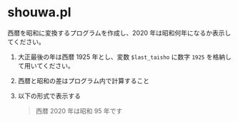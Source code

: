 # shouwa.pl

西暦を昭和に変換するプログラムを作成し、2020 年は昭和何年になるか表示してください。

1. 大正最後の年は西暦 1925 年とし、変数 `$last_taisho` に数字 `1925` を格納して用いてください。

2. 西暦と昭和の差はプログラム内で計算すること

3. 以下の形式で表示する

   > 西暦 2020 年は昭和 95 年です